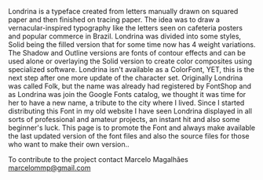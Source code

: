 Londrina is a typeface created from letters manually drawn on squared paper and then finished on tracing paper. The idea was to draw a vernacular-inspired typography like the letters seen on cafeteria posters and popular commerce in Brazil. Londrina was divided into some styles, Solid being the filled version that for some time now has 4 weight variations. The Shadow and Outline versions are fonts of contour effects and can be used alone or overlaying the Solid version to create color composites using specialized software. Londrina isn't available as a ColorFont, YET, this is the next step after one more update of the character set. Originally Londrina was called Folk, but the name was already had registered by FontShop and as Londrina was join the Google Fonts catalog, we thought it was time for her to have a new name, a tribute to the city where I lived. Since I started distributing this Font in my old website I have seen Londrina displayed in all sorts of professional and amateur projects, an instant hit and also some beginner's luck. This page is to promote the Font and always make available the last updated version of the font files and also the source files for those who want to make their own version..

To contribute to the project contact Marcelo Magalhães marcelommp@gmail.com


